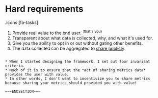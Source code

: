 <!SLIDE >
# Hard requirements

.icons [fa-tasks]

1. Provide real value to the end user. <sup>(that's you)</sup>
1. Transparent about what data is collected, why, and what it's used for.
1. Give you the ability to opt in or out without gating other benefits.
1. The data collected can be aggregated to [share publicly](https://console.cloud.google.com/bigquery?p=dataops-puppet-public-data).

~~~SECTION:notes~~~

* When I started designing the framework, I set out four invariant criteria.
* Much of it is to ensure that the *act of sharing metrics data* provides the user with value.
* In other words, I don't want to incentivize you to share metrics because sharing your metrics should provided you with value!

~~~ENDSECTION~~~
